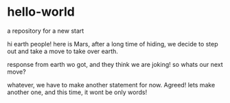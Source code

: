 # hello-world
a repository for a new start

hi earth people! here is Mars, after a long time of hiding, 
we decide to step out and take a move to take over earth.

response from earth wo got, and they think we are joking!
so whats our next move?

whatever, we have to make another statement for now.
Agreed! lets make another one, and this time, it wont be only words!
